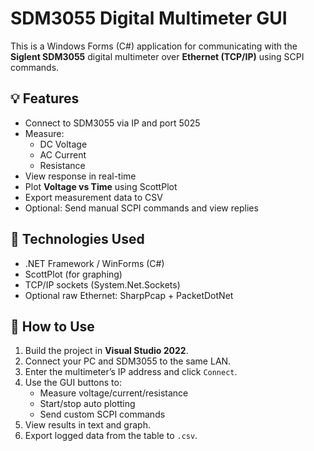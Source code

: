 # SDM3055 Digital Multimeter GUI

This is a Windows Forms (C#) application for communicating with the **Siglent SDM3055** digital multimeter over **Ethernet (TCP/IP)** using SCPI commands.

## 💡 Features

- Connect to SDM3055 via IP and port 5025
- Measure:
  - DC Voltage
  - AC Current
  - Resistance
- View response in real-time
- Plot **Voltage vs Time** using ScottPlot
- Export measurement data to CSV
- Optional: Send manual SCPI commands and view replies

## 📡 Technologies Used

- .NET Framework / WinForms (C#)
- ScottPlot (for graphing)
- TCP/IP sockets (System.Net.Sockets)
- Optional raw Ethernet: SharpPcap + PacketDotNet

## 🧪 How to Use

1. Build the project in **Visual Studio 2022**.
2. Connect your PC and SDM3055 to the same LAN.
3. Enter the multimeter’s IP address and click `Connect`.
4. Use the GUI buttons to:
   - Measure voltage/current/resistance
   - Start/stop auto plotting
   - Send custom SCPI commands
5. View results in text and graph.
6. Export logged data from the table to `.csv`.
